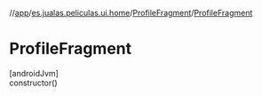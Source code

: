 //[app](../../../index.md)/[es.jualas.peliculas.ui.home](../index.md)/[ProfileFragment](index.md)/[ProfileFragment](-profile-fragment.md)

# ProfileFragment

[androidJvm]\
constructor()
